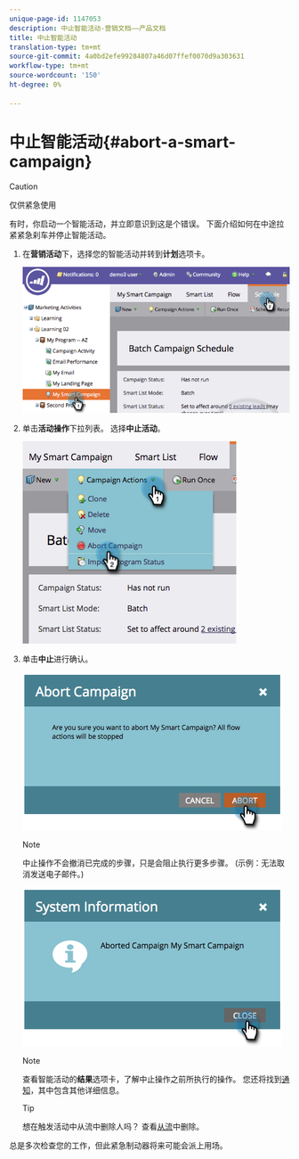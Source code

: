 ```yaml
---
unique-page-id: 1147053
description: 中止智能活动-营销文档——产品文档
title: 中止智能活动
translation-type: tm+mt
source-git-commit: 4a0bd2efe99284807a46d07ffef0070d9a303631
workflow-type: tm+mt
source-wordcount: '150'
ht-degree: 0%

---
```



# 中止智能活动{#abort-a-smart-campaign}

>[!CAUTION]
>
>仅供紧急使用

有时，你启动一个智能活动，并立即意识到这是个错误。 下面介绍如何在中途拉紧紧急刹车并停止智能活动。

1. 在&#x200B;**营销活动**&#x200B;下，选择您的智能活动并转到&#x200B;**计划**&#x200B;选项卡。

   ![](assets/image2014-9-22-16-3a19-3a44.png)

1. 单击&#x200B;**活动操作**&#x200B;下拉列表。 选择&#x200B;**中止活动**。

   ![](assets/image2014-9-22-16-19-48.png)

1. 单击&#x200B;**中止**&#x200B;进行确认。

   ![](assets/image2014-9-22-16-3a19-3a57.png)

   >[!NOTE]
   >
   >中止操作不会撤消已完成的步骤，只是会阻止执行更多步骤。 (示例：无法取消发送电子邮件。)

   ![](assets/image2014-9-22-16-3a20-3a0.png)

   >[!NOTE]
   >
   >查看智能活动的&#x200B;**结果**&#x200B;选项卡，了解中止操作之前所执行的操作。 您还将找到[通知](/help/marketo/product-docs/core-marketo-concepts/miscellaneous/understanding-notifications.md)，其中包含其他详细信息。

   >[!TIP]
   >
   >想在触发活动中从流中删除人吗？ 查看[从流](/help/marketo/product-docs/core-marketo-concepts/smart-campaigns/flow-actions/remove-from-flow.md)中删除。

总是多次检查您的工作，但此紧急制动器将来可能会派上用场。
